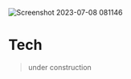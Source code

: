 ![Screenshot 2023-07-08 081146](https://github.com/daniellucas04/portfolio/assets/97129532/3e066312-5d05-4704-9404-4e99e9bbd683)

# Tech

> under construction
